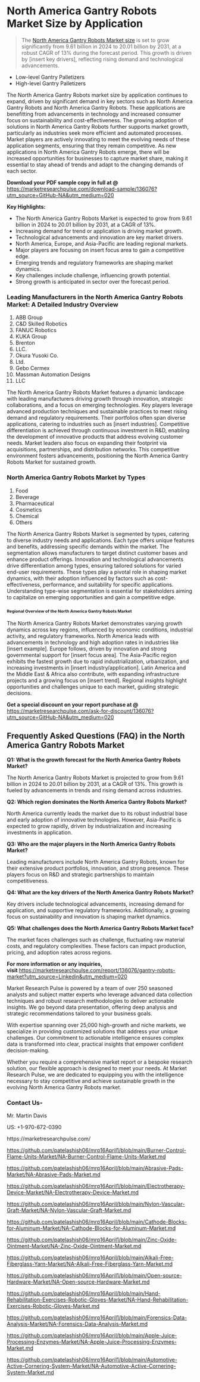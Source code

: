 <h1>North America Gantry Robots Market&nbsp;Size by Application</h1><blockquote><p>The <a href="https://marketresearchpulse.com/download-sample/136076?utm_source=GitHub-NA&amp;utm_medium=020">North America Gantry Robots Market size</a> is set to grow significantly from 9.61 billion in 2024 to 20.01 billion by 2031, at a robust CAGR of 13% during the forecast period. This growth is driven by [insert key drivers], reflecting rising demand and technological advancements.</p></blockquote><ul><li>Low-level Gantry Palletizers<li> High-level Gantry Palletizers</li></ul><p>The North America Gantry Robots market size by application continues to expand, driven by significant demand in key sectors such as North America Gantry Robots and North America Gantry Robots. These applications are benefitting from advancements in technology and increased consumer focus on sustainability and cost-effectiveness. The growing adoption of solutions in North America Gantry Robots further supports market growth, particularly as industries seek more efficient and automated processes. Market players are actively innovating to meet the evolving needs of these application segments, ensuring that they remain competitive. As new applications in North America Gantry Robots emerge, there will be increased opportunities for businesses to capture market share, making it essential to stay ahead of trends and adapt to the changing demands of each sector.</p><p><strong>Download your PDF sample copy in full at @ </strong><a href="https://marketresearchpulse.com/download-sample/136076?utm_source=GitHub-NA&amp;utm_medium=020">https://marketresearchpulse.com/download-sample/136076?utm_source=GitHub-NA&amp;utm_medium=020</a></p><p><strong>Key Highlights: </strong></p><ul><li>The North America Gantry Robots Market is expected to grow from 9.61 billion in 2024 to 20.01 billion by 2031, at a CAGR of 13%.</li><li>Increasing demand for trend or application is driving market growth.</li><li>Technological advancements and innovation are key market drivers.</li><li>North America, Europe, and Asia-Pacific are leading regional markets.</li><li>Major players are focusing on insert focus area to gain a competitive edge.</li><li>Emerging trends and regulatory frameworks are shaping market dynamics.</li><li>Key challenges include challenge, influencing growth potential.</li><li>Strong growth is anticipated in sector over the forecast period.</li></ul><h3>Leading Manufacturers in the North America Gantry Robots Market: A Detailed Industry Overview</h3><ol><li>ABB Group</li><li>C&D Skilled Robotics</li><li>FANUC Robotics</li><li>KUKA Group</li><li>Brenton</li><li>LLC.</li><li>Okura Yusoki Co.</li><li>Ltd.</li><li>Gebo Cermex</li><li>Massman Automation Designs</li><li>LLC</li></ol><div class="flex max-w-full flex-col flex-grow"><div class="min-h-8 text-message flex w-full flex-col items-end gap-2 whitespace-normal break-words [.text-message+&amp;]:mt-5" dir="auto" data-message-author-role="assistant" data-message-id="fd8432e4-4910-450d-b182-61b7bfb0a01f" data-message-model-slug="gpt-4o"><div class="flex w-full flex-col gap-1 empty:hidden first:pt-[3px]"><div class="markdown prose w-full break-words dark:prose-invert light"><p>The North America Gantry Robots Market features a dynamic landscape with leading manufacturers driving growth through innovation, strategic collaborations, and a focus on emerging technologies. Key players leverage advanced production techniques and sustainable practices to meet rising demand and regulatory requirements. Their portfolios often span diverse applications, catering to industries such as [insert industries]. Competitive differentiation is achieved through continuous investment in R&amp;D, enabling the development of innovative products that address evolving customer needs. Market leaders also focus on expanding their footprint via acquisitions, partnerships, and distribution networks. This competitive environment fosters advancements, positioning the North America Gantry Robots Market for sustained growth.</p></div></div></div></div><h3>North America Gantry Robots Market by Types</h3><ol><li>Food<li> Beverage<li> Pharmaceutical<li> Cosmetics<li> Chemical<li> Others</li></ol><div class="flex max-w-full flex-col flex-grow"><div class="min-h-8 text-message flex w-full flex-col items-end gap-2 whitespace-normal break-words [.text-message+&amp;]:mt-5" dir="auto" data-message-author-role="assistant" data-message-id="084470be-0bb7-4664-bddf-5156b4f41249" data-message-model-slug="gpt-4o-mini"><div class="flex w-full flex-col gap-1 empty:hidden first:pt-[3px]"><div class="markdown prose w-full break-words dark:prose-invert light"><p>The North America Gantry Robots Market is segmented by types, catering to diverse industry needs and applications. Each type offers unique features and benefits, addressing specific demands within the market. The segmentation allows manufacturers to target distinct customer bases and enhance product offerings. Innovation and technological advancements drive differentiation among types, ensuring tailored solutions for varied end-user requirements. These types play a pivotal role in shaping market dynamics, with their adoption influenced by factors such as cost-effectiveness, performance, and suitability for specific applications. Understanding type-wise segmentation is essential for stakeholders aiming to capitalize on emerging opportunities and gain a competitive edge.</p></div></div></div></div><h3><span style="font-size: 11px;">Regional Overview of the North America Gantry Robots Market</span></h3><div class="flex max-w-full flex-col flex-grow"><div class="min-h-8 text-message flex w-full flex-col items-end gap-2 whitespace-normal break-words [.text-message+&amp;]:mt-5" dir="auto" data-message-author-role="assistant" data-message-id="e9038762-ce64-4e30-91c9-9bd413514231" data-message-model-slug="gpt-4o-mini"><div class="flex w-full flex-col gap-1 empty:hidden first:pt-[3px]"><div class="markdown prose w-full break-words dark:prose-invert light"><p>The North America Gantry Robots Market demonstrates varying growth dynamics across key regions, influenced by economic conditions, industrial activity, and regulatory frameworks. North America leads with advancements in technology and high adoption rates in industries like [insert example]. Europe follows, driven by innovation and strong governmental support for [insert focus area]. The Asia-Pacific region exhibits the fastest growth due to rapid industrialization, urbanization, and increasing investments in [insert industry/application]. Latin America and the Middle East &amp; Africa also contribute, with expanding infrastructure projects and a growing focus on [insert trend]. Regional insights highlight opportunities and challenges unique to each market, guiding strategic decisions.</p></div></div></div></div><p><strong>Get a special discount on your report purchase at @ </strong><a href="https://marketresearchpulse.com/ask-for-discount/136076?utm_source=GitHub-NA&amp;utm_medium=020">https://marketresearchpulse.com/ask-for-discount/136076?utm_source=GitHub-NA&amp;utm_medium=020</a></p><h2>Frequently Asked Questions (FAQ) in the North America Gantry Robots Market</h2><p><strong>Q1: What is the growth forecast for the North America Gantry Robots Market?</strong></p><p>The North America Gantry Robots Market is projected to grow from 9.61 billion in 2024 to 20.01 billion by 2031, at a CAGR of 13%. This growth is fueled by advancements in trends and rising demand across industries.</p><p><strong>Q2: Which region dominates the North America Gantry Robots Market?</strong></p><p>North America currently leads the market due to its robust industrial base and early adoption of innovative technologies. However, Asia-Pacific is expected to grow rapidly, driven by industrialization and increasing investments in application.</p><p><strong>Q3: Who are the major players in the North America Gantry Robots Market?</strong></p><p>Leading manufacturers include North America Gantry Robots, known for their extensive product portfolios, innovation, and strong presence. These players focus on R&amp;D and strategic partnerships to maintain competitiveness.</p><p><strong>Q4: What are the key drivers of the North America Gantry Robots Market?</strong></p><p>Key drivers include technological advancements, increasing demand for application, and supportive regulatory frameworks. Additionally, a growing focus on sustainability and innovation is shaping market dynamics.</p><p><strong>Q5: What challenges does the North America Gantry Robots Market face?</strong></p><p>The market faces challenges such as challenge, fluctuating raw material costs, and regulatory complexities. These factors can impact production, pricing, and adoption rates across regions.</p><p><strong>For more information or any inquiries, visit&nbsp;</strong><a href="https://marketresearchpulse.com/report/136076/gantry-robots-market?utm_source=Linkedin&utm_medium=020">https://marketresearchpulse.com/report/136076/gantry-robots-market?utm_source=Linkedin&utm_medium=020</a></p><p>Market Research Pulse is powered by a team of over 250 seasoned analysts and subject matter experts who leverage advanced data collection techniques and robust research methodologies to deliver actionable insights. We go beyond data presentation, offering deep analysis and strategic recommendations tailored to your business goals.</p><p>With expertise spanning over 25,000 high-growth and niche markets, we specialize in providing customized solutions that address your unique challenges. Our commitment to actionable intelligence ensures complex data is transformed into clear, practical insights that empower confident decision-making.</p><p>Whether you require a comprehensive market report or a bespoke research solution, our flexible approach is designed to meet your needs. At Market Research Pulse, we are dedicated to equipping you with the intelligence necessary to stay competitive and achieve sustainable growth in the evolving North America Gantry Robots market.</p><h3><strong>Contact Us-</strong></h3><p>Mr. Martin Davis</p><p>US: +1-970-672-0390</p><p>https://marketresearchpulse.com/</p><p><a href="https://github.com/patelashish06/mrp16April1/blob/main/Burner-Control-Flame-Units-Market/NA-Burner-Control-Flame-Units-Market.md">https://github.com/patelashish06/mrp16April1/blob/main/Burner-Control-Flame-Units-Market/NA-Burner-Control-Flame-Units-Market.md</a></p><p><a href="https://github.com/patelashish06/mrp16April/blob/main/Abrasive-Pads-Market/NA-Abrasive-Pads-Market.md">https://github.com/patelashish06/mrp16April/blob/main/Abrasive-Pads-Market/NA-Abrasive-Pads-Market.md</a></p><p><a href="https://github.com/patelashish06/mrp16April1/blob/main/Electrotherapy-Device-Market/NA-Electrotherapy-Device-Market.md">https://github.com/patelashish06/mrp16April1/blob/main/Electrotherapy-Device-Market/NA-Electrotherapy-Device-Market.md</a></p><p><a href="https://github.com/patelashish06/mrp16April/blob/main/Nylon-Vascular-Graft-Market/NA-Nylon-Vascular-Graft-Market.md">https://github.com/patelashish06/mrp16April/blob/main/Nylon-Vascular-Graft-Market/NA-Nylon-Vascular-Graft-Market.md</a></p><p><a href="https://github.com/patelashish06/mrp16April/blob/main/Cathode-Blocks-for-Aluminum-Market/NA-Cathode-Blocks-for-Aluminum-Market.md">https://github.com/patelashish06/mrp16April/blob/main/Cathode-Blocks-for-Aluminum-Market/NA-Cathode-Blocks-for-Aluminum-Market.md</a></p><p><a href="https://github.com/patelashish06/mrp16April1/blob/main/Zinc-Oxide-Ointment-Market/NA-Zinc-Oxide-Ointment-Market.md">https://github.com/patelashish06/mrp16April1/blob/main/Zinc-Oxide-Ointment-Market/NA-Zinc-Oxide-Ointment-Market.md</a></p><p><a href="https://github.com/patelashish06/mrp16April/blob/main/Alkali-Free-Fiberglass-Yarn-Market/NA-Alkali-Free-Fiberglass-Yarn-Market.md">https://github.com/patelashish06/mrp16April/blob/main/Alkali-Free-Fiberglass-Yarn-Market/NA-Alkali-Free-Fiberglass-Yarn-Market.md</a></p><p><a href="https://github.com/patelashish06/mrp16April1/blob/main/Open-source-Hardware-Market/NA-Open-source-Hardware-Market.md">https://github.com/patelashish06/mrp16April1/blob/main/Open-source-Hardware-Market/NA-Open-source-Hardware-Market.md</a></p><p><a href="https://github.com/patelashish06/mrp16April/blob/main/Hand-Rehabilitation-Exercises-Robotic-Gloves-Market/NA-Hand-Rehabilitation-Exercises-Robotic-Gloves-Market.md">https://github.com/patelashish06/mrp16April/blob/main/Hand-Rehabilitation-Exercises-Robotic-Gloves-Market/NA-Hand-Rehabilitation-Exercises-Robotic-Gloves-Market.md</a></p><p><a href="https://github.com/patelashish06/mrp16April1/blob/main/Forensics-Data-Analysis-Market/NA-Forensics-Data-Analysis-Market.md">https://github.com/patelashish06/mrp16April1/blob/main/Forensics-Data-Analysis-Market/NA-Forensics-Data-Analysis-Market.md</a></p><p><a href="https://github.com/patelashish06/mrp16April/blob/main/Apple-Juice-Processing-Enzymes-Market/NA-Apple-Juice-Processing-Enzymes-Market.md">https://github.com/patelashish06/mrp16April/blob/main/Apple-Juice-Processing-Enzymes-Market/NA-Apple-Juice-Processing-Enzymes-Market.md</a></p><p><a href="https://github.com/patelashish06/mrp16April1/blob/main/Automotive-Active-Cornering-System-Market/NA-Automotive-Active-Cornering-System-Market.md">https://github.com/patelashish06/mrp16April1/blob/main/Automotive-Active-Cornering-System-Market/NA-Automotive-Active-Cornering-System-Market.md</a></p>